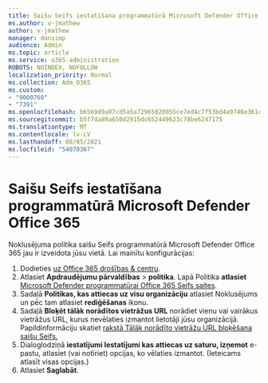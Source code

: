 ```yaml
---
title: Saišu Seifs iestatīšana programmatūrā Microsoft Defender Office 365
ms.author: v-jmathew
author: v-jmathew
manager: dansimp
audience: Admin
ms.topic: article
ms.service: o365-administration
ROBOTS: NOINDEX, NOFOLLOW
localization_priority: Normal
ms.collection: Adm_O365
ms.custom:
- "9000760"
- "7391"
ms.openlocfilehash: b6569d9a07cd5a5a72965020055ce7ed4c7f53bd4a9746e361c805c8410c0cde
ms.sourcegitcommit: b5f7da89a650d2915dc652449623c78be6247175
ms.translationtype: MT
ms.contentlocale: lv-LV
ms.lasthandoff: 08/05/2021
ms.locfileid: "54070367"
---
```

# <a name="set-up-safe-link-policies-in-microsoft-defender-for-office-365"></a>Saišu Seifs iestatīšana programmatūrā Microsoft Defender Office 365

Noklusējuma politika saišu Seifs programmatūrā Microsoft Defender Office 365 jau ir izveidota jūsu vietā. Lai mainītu konfigurācijas:

1. Dodieties [uz Office 365 drošības & centru](https://go.microsoft.com/fwlink/p/?linkid=2077143).
2. Atlasiet **Apdraudējumu pārvaldības**  >  **politika**. Lapā Politika **atlasiet** [Microsoft Defender programmatūrai Office 365 Seifs saites](https://go.microsoft.com/fwlink/?linkid=2101058).
3. Sadaļā **Politikas, kas attiecas uz visu organizāciju** atlasiet Noklusējums un pēc tam atlasiet  **rediģēšanas** ikonu.
4. Sadaļā **Bloķēt tālāk norādītos vietrāžus URL** norādiet vienu vai vairākus vietrāžus URL, kurus nevēlaties izmantot lietotāji jūsu organizācijā. Papildinformāciju skatiet [rakstā Tālāk norādīto vietrāžu URL bloķēšana saišu Seifs.](https://go.microsoft.com/fwlink/?linkid=2092123)
5. Dialoglodziņā **iestatījumi Iestatījumi kas attiecas uz saturu, izņemot** e-pastu, atlasiet (vai notīriet) opcijas, ko vēlaties izmantot. (Ieteicams atlasīt visas opcijas.)
6. Atlasiet **Saglabāt**.
